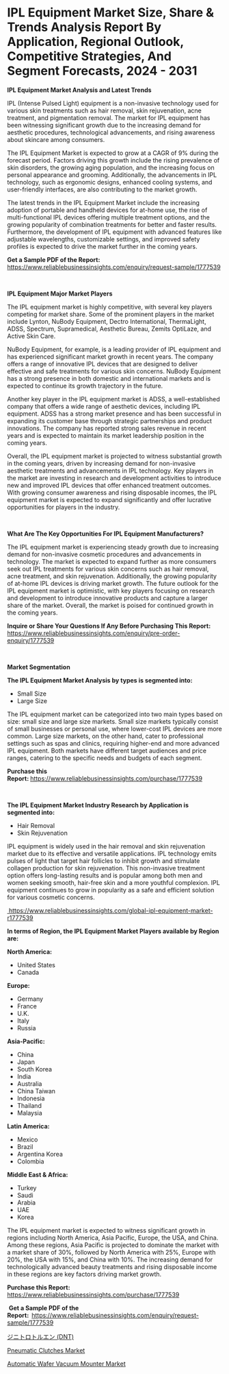<p><h1>IPL Equipment Market Size, Share & Trends Analysis Report By Application, Regional Outlook, Competitive Strategies, And Segment Forecasts, 2024 - 2031</h1></p><p><strong>IPL Equipment Market Analysis and Latest Trends</strong></p>
<p><p>IPL (Intense Pulsed Light) equipment is a non-invasive technology used for various skin treatments such as hair removal, skin rejuvenation, acne treatment, and pigmentation removal. The market for IPL equipment has been witnessing significant growth due to the increasing demand for aesthetic procedures, technological advancements, and rising awareness about skincare among consumers.</p><p>The IPL Equipment Market is expected to grow at a CAGR of 9% during the forecast period. Factors driving this growth include the rising prevalence of skin disorders, the growing aging population, and the increasing focus on personal appearance and grooming. Additionally, the advancements in IPL technology, such as ergonomic designs, enhanced cooling systems, and user-friendly interfaces, are also contributing to the market growth.</p><p>The latest trends in the IPL Equipment Market include the increasing adoption of portable and handheld devices for at-home use, the rise of multi-functional IPL devices offering multiple treatment options, and the growing popularity of combination treatments for better and faster results. Furthermore, the development of IPL equipment with advanced features like adjustable wavelengths, customizable settings, and improved safety profiles is expected to drive the market further in the coming years.</p></p>
<p><strong>Get a Sample PDF of the Report:&nbsp;</strong> <a href="https://www.reliablebusinessinsights.com/enquiry/request-sample/1777539">https://www.reliablebusinessinsights.com/enquiry/request-sample/1777539</a></p>
<p>&nbsp;</p>
<p><strong>IPL Equipment Major Market Players</strong></p>
<p><p>The IPL equipment market is highly competitive, with several key players competing for market share. Some of the prominent players in the market include Lynton, NuBody Equipment, Dectro International, ThermaLight, ADSS, Spectrum, Supramedical, Aesthetic Bureau, Zemits OptiLaze, and Active Skin Care.</p><p>NuBody Equipment, for example, is a leading provider of IPL equipment and has experienced significant market growth in recent years. The company offers a range of innovative IPL devices that are designed to deliver effective and safe treatments for various skin concerns. NuBody Equipment has a strong presence in both domestic and international markets and is expected to continue its growth trajectory in the future.</p><p>Another key player in the IPL equipment market is ADSS, a well-established company that offers a wide range of aesthetic devices, including IPL equipment. ADSS has a strong market presence and has been successful in expanding its customer base through strategic partnerships and product innovations. The company has reported strong sales revenue in recent years and is expected to maintain its market leadership position in the coming years.</p><p>Overall, the IPL equipment market is projected to witness substantial growth in the coming years, driven by increasing demand for non-invasive aesthetic treatments and advancements in IPL technology. Key players in the market are investing in research and development activities to introduce new and improved IPL devices that offer enhanced treatment outcomes. With growing consumer awareness and rising disposable incomes, the IPL equipment market is expected to expand significantly and offer lucrative opportunities for players in the industry.</p></p>
<p>&nbsp;</p>
<p><strong>What Are The Key Opportunities For IPL Equipment Manufacturers?</strong></p>
<p><p>The IPL equipment market is experiencing steady growth due to increasing demand for non-invasive cosmetic procedures and advancements in technology. The market is expected to expand further as more consumers seek out IPL treatments for various skin concerns such as hair removal, acne treatment, and skin rejuvenation. Additionally, the growing popularity of at-home IPL devices is driving market growth. The future outlook for the IPL equipment market is optimistic, with key players focusing on research and development to introduce innovative products and capture a larger share of the market. Overall, the market is poised for continued growth in the coming years.</p></p>
<p><strong>Inquire or Share Your Questions If Any Before Purchasing This Report:</strong> <a href="https://www.reliablebusinessinsights.com/enquiry/pre-order-enquiry/1777539">https://www.reliablebusinessinsights.com/enquiry/pre-order-enquiry/1777539</a></p>
<p>&nbsp;</p>
<p><strong>Market Segmentation</strong></p>
<p><strong>The IPL Equipment Market Analysis by types is segmented into:</strong></p>
<p><ul><li>Small Size</li><li>Large Size</li></ul></p>
<p><p>The IPL equipment market can be categorized into two main types based on size: small size and large size markets. Small size markets typically consist of small businesses or personal use, where lower-cost IPL devices are more common. Large size markets, on the other hand, cater to professional settings such as spas and clinics, requiring higher-end and more advanced IPL equipment. Both markets have different target audiences and price ranges, catering to the specific needs and budgets of each segment.</p></p>
<p><strong>Purchase this Report:&nbsp;</strong><a href="https://www.reliablebusinessinsights.com/purchase/1777539">https://www.reliablebusinessinsights.com/purchase/1777539</a></p>
<p>&nbsp;</p>
<p><strong>The IPL Equipment Market Industry Research by Application is segmented into:</strong></p>
<p><ul><li>Hair Removal</li><li>Skin Rejuvenation</li></ul></p>
<p><p>IPL equipment is widely used in the hair removal and skin rejuvenation market due to its effective and versatile applications. IPL technology emits pulses of light that target hair follicles to inhibit growth and stimulate collagen production for skin rejuvenation. This non-invasive treatment option offers long-lasting results and is popular among both men and women seeking smooth, hair-free skin and a more youthful complexion. IPL equipment continues to grow in popularity as a safe and efficient solution for various cosmetic concerns.</p></p>
<p><a href="https://www.reliablebusinessinsights.com/global-ipl-equipment-market-r1777539">&nbsp;https://www.reliablebusinessinsights.com/global-ipl-equipment-market-r1777539</a></p>
<p><strong>In terms of Region, the IPL Equipment Market Players available by Region are:</strong></p>
<p>
    <p> <strong> North America: </strong>
        <ul>
            <li>United States</li>
            <li>Canada</li>
        </ul>
        </p> 
    <p> <strong> Europe: </strong>
        <ul>
            <li>Germany</li>
            <li>France</li>
            <li>U.K.</li>
            <li>Italy</li>
            <li>Russia</li>
        </ul>
        </p> 
    <p> <strong> Asia-Pacific: </strong>
        <ul>
            <li>China</li>
            <li>Japan</li>
            <li>South Korea</li>
            <li>India</li>
            <li>Australia</li>
            <li>China Taiwan</li>
            <li>Indonesia</li>
            <li>Thailand</li>
            <li>Malaysia</li>
        </ul>
        </p> 
    <p> <strong> Latin America: </strong>
        <ul>
            <li>Mexico</li>
            <li>Brazil</li>
            <li>Argentina Korea</li>
            <li>Colombia</li>
        </ul>
        </p> 
    <p> <strong> Middle East & Africa: </strong>
        <ul>
            <li>Turkey</li>
            <li>Saudi</li>
            <li>Arabia</li>
            <li>UAE</li>
            <li>Korea</li>
        </ul>
    </p>
    </p>
<p><p>The IPL equipment market is expected to witness significant growth in regions including North America, Asia Pacific, Europe, the USA, and China. Among these regions, Asia Pacific is projected to dominate the market with a market share of 30%, followed by North America with 25%, Europe with 20%, the USA with 15%, and China with 10%. The increasing demand for technologically advanced beauty treatments and rising disposable income in these regions are key factors driving market growth.</p></p>
<p><strong>Purchase this Report: </strong><a href="https://www.reliablebusinessinsights.com/purchase/1777539">https://www.reliablebusinessinsights.com/purchase/1777539</a></p>
<p>&nbsp;<strong>Get a Sample PDF of the Report:&nbsp;&nbsp;</strong><a href="https://www.reliablebusinessinsights.com/enquiry/request-sample/1777539">https://www.reliablebusinessinsights.com/enquiry/request-sample/1777539</a></p>
<p><strong></strong></p>
<p><p><a href="https://github.com/tubbs463/Market-Research-Report-List-1/blob/main/2487419155544.md">ジニトロトルエン (DNT)</a></p><p><a href="https://github.com/irfadac/Market-Research-Report-List-4/blob/main/pneumatic-clutches-market.md">Pneumatic Clutches Market</a></p><p><a href="https://view.publitas.com/reportprime-1/automatic-wafer-vacuum-mounter-market-outlook-and-forecast-from-2024-to-2031/">Automatic Wafer Vacuum Mounter Market</a></p></p>
